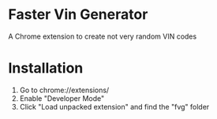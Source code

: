 # Faster Vin Generator
A Chrome extension to create not very random VIN codes

# Installation
1. Go to chrome://extensions/
2. Enable "Developer Mode"
3. Click "Load unpacked extension" and find the "fvg" folder

